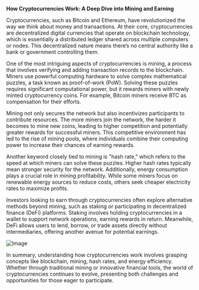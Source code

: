 **How Cryptocurrencies Work: A Deep Dive into Mining and Earning**

Cryptocurrencies, such as Bitcoin and Ethereum, have revolutionized the way we think about money and transactions. At their core, cryptocurrencies are decentralized digital currencies that operate on blockchain technology, which is essentially a distributed ledger shared across multiple computers or nodes. This decentralized nature means there’s no central authority like a bank or government controlling them.

One of the most intriguing aspects of cryptocurrencies is mining, a process that involves verifying and adding transaction records to the blockchain. Miners use powerful computing hardware to solve complex mathematical puzzles, a task known as proof-of-work (PoW). Solving these puzzles requires significant computational power, but it rewards miners with newly minted cryptocurrency coins. For example, Bitcoin miners receive BTC as compensation for their efforts. 

Mining not only secures the network but also incentivizes participants to contribute resources. The more miners join the network, the harder it becomes to mine new coins, leading to higher competition and potentially greater rewards for successful miners. This competitive environment has led to the rise of mining pools, where individuals combine their computing power to increase their chances of earning rewards.

Another keyword closely tied to mining is "hash rate," which refers to the speed at which miners can solve these puzzles. Higher hash rates typically mean stronger security for the network. Additionally, energy consumption plays a crucial role in mining profitability. While some miners focus on renewable energy sources to reduce costs, others seek cheaper electricity rates to maximize profits.

Investors looking to earn through cryptocurrencies often explore alternative methods beyond mining, such as staking or participating in decentralized finance (DeFi) platforms. Staking involves holding cryptocurrencies in a wallet to support network operations, earning rewards in return. Meanwhile, DeFi allows users to lend, borrow, or trade assets directly without intermediaries, offering another avenue for potential earnings.

![Image](https://github.com/user-attachments/assets/31692037-0104-4703-abd1-696b6a7dd41b)

In summary, understanding how cryptocurrencies work involves grasping concepts like blockchain, mining, hash rates, and energy efficiency. Whether through traditional mining or innovative financial tools, the world of cryptocurrencies continues to evolve, presenting both challenges and opportunities for those eager to participate.